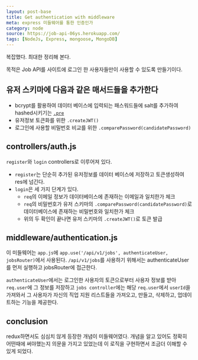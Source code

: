 ```yaml
---
layout: post-base
title: Get authentication with middleware
meta: express 미들웨어를 통한 인증인가
category: node
source: https://job-api-06ys.herokuapp.com/
tags: [NodeJs, Express, mongoose, MongoDB]
---
```


복잡했다. 최대한 정리해 본다.

목적은 Job API를 사이트에 로그인 한 사용자들만이 사용할 수 있도록 만들기이다.

## 유저 스키마에 다음과 같은 매서드들을 추가한다

- bcrypt를 활용하여 데이터 베이스에 입력되는 패스워드들에 salt를 추가하여 hashed시키기는 [`.pre`](https://mongoosejs.com/docs/middleware.html#pre)
- 유저정보 토큰화를 위한 `.createJWT()`
- 로그인에 사용할 비밀번호 비교를 위한 `.comparePassword(candidatePassword)`

## controllers/auth.js

`register`와 `login` controllers로 이루어져 있다.

- `register`는 단순히 추가된 유저정보를 데이터 베이스에 저장하고 토큰생성하여 res에 넘긴다.
- `login`은 세 가지 단계가 있다.
  - `req`의 이메일 정보가 데이터베이스에 존재하는 이메일과 일치한가 체크
  - `req`의 비밀번호가 유저 스키마의 `.comparePassword(candidatePassword)`로 데이터베이스에 존재하는 비밀번호와 일치한가 체크
  - 위의 두 확인이 끝나면 유저 스키마의 `.createJWT()`로 토큰 발급

## middleware/authentication.js

이 미들웨어는 `app.js`에 `app.use('/api/v1/jobs', authenticateUser, jobsRouter)`에서 사용된다. `/api/v1/jobs`를 사용하기 위해서는 authenticateUser를 먼저 실행하고 jobsRouter에 접근한다.

`authenticateUser`에서는 로그인한 사용자의 토큰으로부터 사용자 정보를 받아 `req.user`에 그 정보를 저장하고 `jobs controller`에는 해당 `req.user`에서 `userId`을 가져와서 그 사용자가 자신의 직업 지원 리스트들을 가져오고, 만들고, 삭제하고, 업데이트하는 기능을 제공한다.

## conclusion

redux하면서도 심심치 않게 등장한 개념이 미들웨어였다. 개념을 알고 있어도 정확히 어떤때에 써야했는지 의문을 가지고 있었는데 이 로직을 구현하면서 조금더 이해할 수 있게 되었다.
